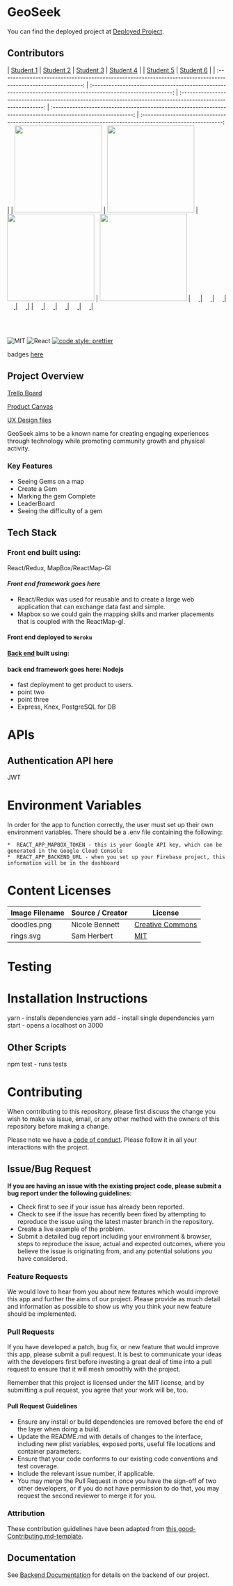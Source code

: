 
# GeoSeek

 You can find the deployed project at [Deployed Project]( geoseeklambdalabs.xyz).

## Contributors



|                                       [Student 1](https://github.com/fishmanjohn)                                        |                                      [Student 2](https://github.com/mzstevens69)                                        |                                       [Student 3](https://github.com/dantebui)                                        |                                     [Student 4](https://github.com/georgeraymond98)                                        |     |                                  [Student 5](https://github.com/redfordch1)                                        |
                                  [Student 6](https://github.com/anthony1120)                                        |
| :-----------------------------------------------------------------------------------------------------------: | :-----------------------------------------------------------------------------------------------------------: | :-----------------------------------------------------------------------------------------------------------: | :-----------------------------------------------------------------------------------------------------------: | :-----------------------------------------------------------------------------------------------------------: |
|                      [<img src="https://ca.slack-edge.com/T4JUEB3ME-UNJVAAVR6-3886a9ec902e-512" width = "200" />](https://github.com/)                       |                      [<img src="https://ca.slack-edge.com/T4JUEB3ME-UNE3PAE4B-bf258b73a9be-48" width = "200" />](https://github.com/)                       |                      [<img src="https://ca.slack-edge.com/T4JUEB3ME-ULWH387EU-6812c9665cb0-512" width = "200" />](https://github.com/)                       |                      [<img src="https://ca.slack-edge.com/T4JUEB3ME-UNJVA94AC-ff89659ecee0-48" width = "200" />](https://github.com/)
|                 [<img src="https://github.com/favicon.ico" width="15"> ](https://github.com/)                 |            [<img src="https://github.com/favicon.ico" width="15"> ](https://github.com/honda0306)             |           [<img src="https://github.com/favicon.ico" width="15"> ](https://github.com/Mister-Corn)            |          [<img src="https://github.com/favicon.ico" width="15"> ](https://github.com/NandoTheessen)           |            [<img src="https://github.com/favicon.ico" width="15"> ](https://github.com/wvandolah)             |
| [ <img src="https://static.licdn.com/sc/h/al2o9zrvru7aqj8e1x2rzsrca" width="15"> ](https://www.linkedin.com/) | [ <img src="https://static.licdn.com/sc/h/al2o9zrvru7aqj8e1x2rzsrca" width="15"> ](https://www.linkedin.com/) | [ <img src="https://static.licdn.com/sc/h/al2o9zrvru7aqj8e1x2rzsrca" width="15"> ](https://www.linkedin.com/) | [ <img src="https://static.licdn.com/sc/h/al2o9zrvru7aqj8e1x2rzsrca" width="15"> ](https://www.linkedin.com/) | [ <img src="https://static.licdn.com/sc/h/al2o9zrvru7aqj8e1x2rzsrca" width="15"> ](https://www.linkedin.com/) |

<br>
<br>


![MIT](https://img.shields.io/packagist/l/doctrine/orm.svg)
![React](https://img.shields.io/badge/react-v16.7.0--alpha.2-blue.svg)
[![code style: prettier](https://img.shields.io/badge/code_style-prettier-ff69b4.svg?style=flat-square)](https://github.com/prettier/prettier)

 badges [here](https://github.com/badges/shields)

## Project Overview

[Trello Board](https://trello.com/b/B7DMOlFs/labs21-geoseek)

[Product Canvas](https://www.notion.so/Geoseek-5cdddaf8799942089e50e4154b696815)

[UX Design files](https://www.figma.com/file/quJK5ecqz8FtbmyVB7RirE/Wireframe-Drafts?node-id=0%3A1) 



GeoSeek aims to be a known name for creating engaging experiences through technology while promoting community growth and physical activity.


### Key Features

-    Seeing Gems on a map
-    Create a Gem
-    Marking the gem Complete
-    LeaderBoard
-    Seeing the difficulty of a gem

##  Tech Stack

### Front end built using: 

 React/Redux, MapBox/ReactMap-Gl

#### _Front end framework goes here_

-   React/Redux was used for reusable and to create a large web application that can exchange data fast and simple.
-   Mapbox so we could gain the mapping skills and marker placements that is coupled with the ReactMap-gl.

#### Front end deployed to `Heroku`

#### [Back end](https://github.com/Lambda-School-Labs/geoseek-be) built using:

####  back end framework goes here: Nodejs

-    fast deployment to get product to users.
-    point two
-    point three
-   Express, Knex, PostgreSQL for DB


# APIs

##  Authentication API here

JWT

#  Environment Variables

In order for the app to function correctly, the user must set up their own environment variables. There should be a .env file containing the following:


    *  REACT_APP_MAPBOX_TOKEN - this is your Google API key, which can be generated in the Google Cloud Console
    *  REACT_APP_BACKEND_URL - when you set up your Firebase project, this information will be in the dashboard


# Content Licenses



| Image Filename | Source / Creator | License                                                                      |
| -------------- | ---------------- | ---------------------------------------------------------------------------- |
| doodles.png    | Nicole Bennett   | [Creative Commons](https://www.toptal.com/designers/subtlepatterns/doodles/) |
| rings.svg      | Sam Herbert      | [MIT](https://github.com/SamHerbert/SVG-Loaders)                             |

# Testing



# Installation Instructions
  yarn - installs dependencies
  yarn add - install single dependencies
  yarn start - opens a localhost on 3000

## Other Scripts

 npm test - runs tests

# Contributing

When contributing to this repository, please first discuss the change you wish to make via issue, email, or any other method with the owners of this repository before making a change.

Please note we have a [code of conduct](./CODE_OF_CONDUCT.md). Please follow it in all your interactions with the project.

## Issue/Bug Request
   
 **If you are having an issue with the existing project code, please submit a bug report under the following guidelines:**
 - Check first to see if your issue has already been reported.
 - Check to see if the issue has recently been fixed by attempting to reproduce the issue using the latest master branch in the repository.
 - Create a live example of the problem.
 - Submit a detailed bug report including your environment & browser, steps to reproduce the issue, actual and expected outcomes,  where you believe the issue is originating from, and any potential solutions you have considered.

### Feature Requests

We would love to hear from you about new features which would improve this app and further the aims of our project. Please provide as much detail and information as possible to show us why you think your new feature should be implemented.

### Pull Requests

If you have developed a patch, bug fix, or new feature that would improve this app, please submit a pull request. It is best to communicate your ideas with the developers first before investing a great deal of time into a pull request to ensure that it will mesh smoothly with the project.

Remember that this project is licensed under the MIT license, and by submitting a pull request, you agree that your work will be, too.

#### Pull Request Guidelines

- Ensure any install or build dependencies are removed before the end of the layer when doing a build.
- Update the README.md with details of changes to the interface, including new plist variables, exposed ports, useful file locations and container parameters.
- Ensure that your code conforms to our existing code conventions and test coverage.
- Include the relevant issue number, if applicable.
- You may merge the Pull Request in once you have the sign-off of two other developers, or if you do not have permission to do that, you may request the second reviewer to merge it for you.

### Attribution

These contribution guidelines have been adapted from [this good-Contributing.md-template](https://gist.github.com/PurpleBooth/b24679402957c63ec426).

## Documentation

See [Backend Documentation](https://github.com/Lambda-School-Labs/geoseek-be/blob/master/README.md) for details on the backend of our project.
